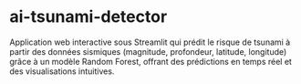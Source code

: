 # ai-tsunami-detector
Application web interactive sous Streamlit qui prédit le risque de tsunami à partir des données sismiques (magnitude, profondeur, latitude, longitude) grâce à un modèle Random Forest, offrant des prédictions en temps réel et des visualisations intuitives.
